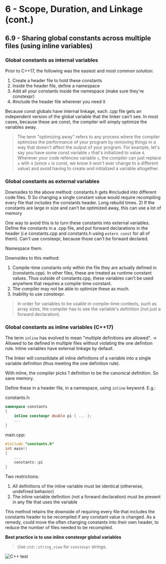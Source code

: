 # 6 - Scope, Duration, and Linkage (cont.)

## 6.9 - Sharing global constants across multiple files (using inline variables)

### Global constants as internal variables
Prior to C++17, the following was the easiest and most common solution:
1. Create a header file to hold these constants
2. Inside the header file, define a namespace
3. Add all your constants inside the namespace (make sure they're constexpr)
4. #include the header file wherever you need it

Because const globals have internal linkage, each .cpp file gets an independent version of
the global variable that the linker can't see. In most cases, because these are const, the
compiler will simply optimize the variables away.

> The term "optimizing away" refers to any process where the compiler optimizes the
> performance of your program by removing things in a way that doesn't affect the output
> of your program. For example, let's say you have some const variable `x` that's
> initialized to value `4`. Wherever your code refences variable `x`, the compiler can
> just replace `x` with `4` (since `x` is const, we know it won't ever change to a
> different value) and avoid having to create and initialized a variable altogether.

### Global constants as external variables
Downsides to the above method:
constants.h gets #included into different code files. 1) So changing a single constant value
would require recompiling every file that includes the constants header. Long rebuild
times. 2) If the constants are large in size and can't be optimized away, this can use a
lot of memory

One way to avoid this is to turn these constants into external variables. Define the
constants in a .cpp file, and put forward declarations in the header (i.e constants.cpp
and constants.h using `extern const` for all of them). Can't use constexpr, because those
can't be forward declared.

Namespace them.

Downsides to this method:
1. Compile-time constants only within the file they are actually defined in
   (constants.cpp). In other files, these are treated as runtime constant values. Thus
   outside of constants.cpp, these variables can't be used anywhere that requires a
   compile-time constant.
2. The compiler may not be able to optimize these as much.
3. Inability to use constexpr.

> In order for variables to be usable in compile-time contexts, such as array sizes, the
> compiler has to see the variable's definition (not just a forward declaration).

### Global constants as inline variables (C++17)
The term `inline` has evolved to mean "multiple definitions are allowed". -> Allowed to be
defined in multiple files without violating the one defintion rule. Inline variables have
external linkage by default.

The linker will consolidate all inline definitions of a variable into a single variable
definition (thus meeting the one definition rule).

With inline, the compiler picks 1 definition to be the canonical definition. So save
memory.

Define these in a header file, in a namespace, using `inline` keyword. 
E.g.:

constants.h:
```c++
namespace constants
{
    inline constexpr double pi { ... };
    ...
}
```

main.cpp:
```c++
#include "constants.h"
int main()
{
    ...
    constants::pi
}
```

Two restrictions:
1. All definitions of the inline variable must be identical (otherwise, undefined
   behavior)
2. The inline variable definition (not a forward declaration) must be present in any file
   that uses the variable

This method retains the downside of requiring every file that includes the constants
header to be recompiled if any constant value is changed. As a remedy, could move the
often changing constants into their own header, to reduce the number of files needed to be
recompiled.

**Best practice is to use inline constexpr global variables**

> Use `std::string_view` for `constexpr` strings.

![C++ test](https://upload.wikimedia.org/wikipedia/commons/thumb/1/18/ISO_C%2B%2B_Logo.svg/640px-ISO_C%2B%2B_Logo.svg.png)
